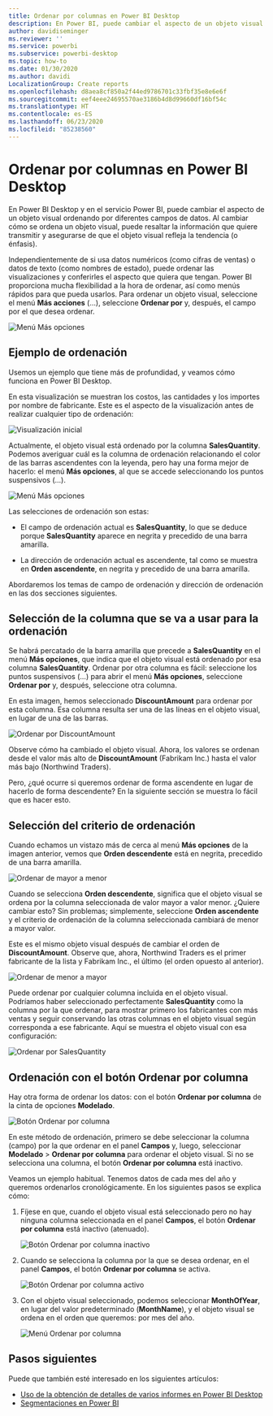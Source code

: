 ```yaml
---
title: Ordenar por columnas en Power BI Desktop
description: En Power BI, puede cambiar el aspecto de un objeto visual ordenando por diferentes campos de datos.
author: davidiseminger
ms.reviewer: ''
ms.service: powerbi
ms.subservice: powerbi-desktop
ms.topic: how-to
ms.date: 01/30/2020
ms.author: davidi
LocalizationGroup: Create reports
ms.openlocfilehash: d8aea8cf850a2f44ed9786701c33fbf35e8e6e6f
ms.sourcegitcommit: eef4eee24695570ae3186b4d8d99660df16bf54c
ms.translationtype: HT
ms.contentlocale: es-ES
ms.lasthandoff: 06/23/2020
ms.locfileid: "85238560"
---
```

# <a name="sort-by-column-in-power-bi-desktop"></a>Ordenar por columnas en Power BI Desktop
En Power BI Desktop y en el servicio Power BI, puede cambiar el aspecto de un objeto visual ordenando por diferentes campos de datos. Al cambiar cómo se ordena un objeto visual, puede resaltar la información que quiere transmitir y asegurarse de que el objeto visual refleja la tendencia (o énfasis).

Independientemente de si usa datos numéricos (como cifras de ventas) o datos de texto (como nombres de estado), puede ordenar las visualizaciones y conferirles el aspecto que quiera que tengan. Power BI proporciona mucha flexibilidad a la hora de ordenar, así como menús rápidos para que pueda usarlos. Para ordenar un objeto visual, seleccione el menú **Más acciones** (...), seleccione **Ordenar por** y, después, el campo por el que desea ordenar.

![Menú Más opciones](media/desktop-sort-by-column/sortbycolumn_2.png)

## <a name="sorting-example"></a>Ejemplo de ordenación
Usemos un ejemplo que tiene más de profundidad, y veamos cómo funciona en Power BI Desktop.

En esta visualización se muestran los costos, las cantidades y los importes por nombre de fabricante. Este es el aspecto de la visualización antes de realizar cualquier tipo de ordenación:

![Visualización inicial](media/desktop-sort-by-column/sortbycolumn_1.png)

Actualmente, el objeto visual está ordenado por la columna **SalesQuantity**. Podemos averiguar cuál es la columna de ordenación relacionando el color de las barras ascendentes con la leyenda, pero hay una forma mejor de hacerlo: el menú **Más opciones**, al que se accede seleccionando los puntos suspensivos (...).

![Menú Más opciones](media/desktop-sort-by-column/sortbycolumn_2.png)

Las selecciones de ordenación son estas:

* El campo de ordenación actual es **SalesQuantity**, lo que se deduce porque **SalesQuantity** aparece en negrita y precedido de una barra amarilla. 

* La dirección de ordenación actual es ascendente, tal como se muestra en **Orden ascendente**, en negrita y precedido de una barra amarilla.

Abordaremos los temas de campo de ordenación y dirección de ordenación en las dos secciones siguientes.

## <a name="select-which-column-to-use-for-sorting"></a>Selección de la columna que se va a usar para la ordenación
Se habrá percatado de la barra amarilla que precede a **SalesQuantity** en el menú **Más opciones**, que indica que el objeto visual está ordenado por esa columna **SalesQuantity**. Ordenar por otra columna es fácil: seleccione los puntos suspensivos (...) para abrir el menú **Más opciones**, seleccione **Ordenar por** y, después, seleccione otra columna.

En esta imagen, hemos seleccionado **DiscountAmount** para ordenar por esta columna. Esa columna resulta ser una de las líneas en el objeto visual, en lugar de una de las barras. 

![Ordenar por DiscountAmount](media/desktop-sort-by-column/sortbycolumn_3.png)

Observe cómo ha cambiado el objeto visual. Ahora, los valores se ordenan desde el valor más alto de **DiscountAmount** (Fabrikam Inc.) hasta el valor más bajo (Northwind Traders). 

Pero, ¿qué ocurre si queremos ordenar de forma ascendente en lugar de hacerlo de forma descendente? En la siguiente sección se muestra lo fácil que es hacer esto.

## <a name="select-the-sort-order"></a>Selección del criterio de ordenación
Cuando echamos un vistazo más de cerca al menú **Más opciones** de la imagen anterior, vemos que **Orden descendente** está en negrita, precedido de una barra amarilla.

![Ordenar de mayor a menor](media/desktop-sort-by-column/sortbycolumn_4.png)

Cuando se selecciona **Orden descendente**, significa que el objeto visual se ordena por la columna seleccionada de valor mayor a valor menor. ¿Quiere cambiar esto? Sin problemas; simplemente, seleccione **Orden ascendente** y el criterio de ordenación de la columna seleccionada cambiará de menor a mayor valor.

Este es el mismo objeto visual después de cambiar el orden de **DiscountAmount**. Observe que, ahora, Northwind Traders es el primer fabricante de la lista y Fabrikam Inc., el último (el orden opuesto al anterior).

![Ordenar de menor a mayor](media/desktop-sort-by-column/sortbycolumn_5.png)

Puede ordenar por cualquier columna incluida en el objeto visual. Podríamos haber seleccionado perfectamente **SalesQuantity** como la columna por la que ordenar, para mostrar primero los fabricantes con más ventas y seguir conservando las otras columnas en el objeto visual según corresponda a ese fabricante. Aquí se muestra el objeto visual con esa configuración:

![Ordenar por SalesQuantity](media/desktop-sort-by-column/sortbycolumn_6.png)

## <a name="sort-using-the-sort-by-column-button"></a>Ordenación con el botón Ordenar por columna
Hay otra forma de ordenar los datos: con el botón **Ordenar por columna** de la cinta de opciones **Modelado**.

![Botón Ordenar por columna](media/desktop-sort-by-column/sortbycolumn_8.png)

En este método de ordenación, primero se debe seleccionar la columna (campo) por la que ordenar en el panel **Campos** y, luego, seleccionar **Modelado** > **Ordenar por columna** para ordenar el objeto visual. Si no se selecciona una columna, el botón **Ordenar por columna** está inactivo.

Veamos un ejemplo habitual. Tenemos datos de cada mes del año y queremos ordenarlos cronológicamente. En los siguientes pasos se explica cómo:

1. Fíjese en que, cuando el objeto visual está seleccionado pero no hay ninguna columna seleccionada en el panel **Campos**, el botón **Ordenar por columna** está inactivo (atenuado).
   
   ![Botón Ordenar por columna inactivo](media/desktop-sort-by-column/sortbycolumn_9.png)

2. Cuando se selecciona la columna por la que se desea ordenar, en el panel **Campos**, el botón **Ordenar por columna** se activa.
   
   ![Botón Ordenar por columna activo](media/desktop-sort-by-column/sortbycolumn_10.png)
3. Con el objeto visual seleccionado, podemos seleccionar **MonthOfYear**, en lugar del valor predeterminado (**MonthName**), y el objeto visual se ordena en el orden que queremos: por mes del año.
   
   ![Menú Ordenar por columna](media/desktop-sort-by-column/sortbycolumn_11.png)


<!---
This functionality is no longer active. Jan 2020

## Getting back to default column for sorting
You can sort by any column you'd like, but there may be times when you want the visual to return to its default sorting column. No problem. For a visual that has a sort column selected, open the **More options** menu and select that column again, and the visualization returns to its default sort column.

For example, here's our previous chart:

![Initial visualization](media/desktop-sort-by-column/sortbycolumn_6.png)

When we go back to the menu and select **SalesQuantity** again, the visual defaults to being ordered alphabetically by **Manufacturer**, as shown in the following image.

![Default sort order](media/desktop-sort-by-column/sortbycolumn_7.png)

With so many options for sorting your visuals, creating just the chart or image you want is easy.
--->

## <a name="next-steps"></a>Pasos siguientes

Puede que también esté interesado en los siguientes artículos:

* [Uso de la obtención de detalles de varios informes en Power BI Desktop](desktop-cross-report-drill-through.md)
* [Segmentaciones en Power BI](../visuals/power-bi-visualization-slicers.md)
